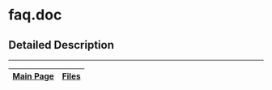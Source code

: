 # faq.doc #



## Detailed Description ##




---
| [Main Page](Doxygen.md) | [Files](Doxygen_files.md) |
|:------------------------|:--------------------------|